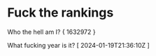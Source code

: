 # Fuck the rankings

Who the hell am I?
{ 1632972 }

What fucking year is it?
[ 2024-01-19T21:36:10Z ]
